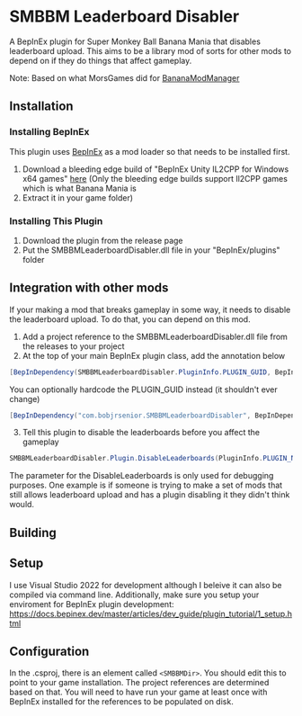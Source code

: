 # SMBBM Leaderboard Disabler

A BepInEx plugin for Super Monkey Ball Banana Mania that disables leaderboard upload. This aims to be a library mod of sorts for other mods to depend on if they do things that affect gameplay.

Note: Based on what MorsGames did for [BananaModManager](https://github.com/MorsGames/BananaModManager)

## Installation

### Installing BepInEx

This plugin uses [BepInEx](https://github.com/BepInEx/BepInEx) as a mod loader so that needs to be installed first.

1. Download a bleeding edge build of "BepInEx Unity IL2CPP for Windows x64 games" [here](https://builds.bepinex.dev/projects/bepinex_be) (Only the bleeding edge builds support Il2CPP games which is what Banana Mania is
2. Extract it in your game folder)

### Installing This Plugin

1. Download the plugin from the release page
2. Put the SMBBMLeaderboardDisabler.dll file in your "BepInEx/plugins" folder

## Integration with other mods

If your making a mod that breaks gameplay in some way, it needs to disable the leaderboard upload. To do that, you can depend on this mod.

1. Add a project reference to the SMBBMLeaderboardDisabler.dll file from the releases to your project
2. At the top of your main BepInEx plugin class, add the annotation below

```csharp
[BepInDependency(SMBBMLeaderboardDisabler.PluginInfo.PLUGIN_GUID, BepInDependency.DependencyFlags.HardDependency)]
```
You can optionally hardcode the PLUGIN_GUID instead (it shouldn't ever change)
```csharp
[BepInDependency("com.bobjrsenior.SMBBMLeaderboardDisabler", BepInDependency.DependencyFlags.HardDependency)]
```

3. Tell this plugin to disable the leaderboards before you affect the gameplay

```csharp
SMBBMLeaderboardDisabler.Plugin.DisableLeaderboards(PluginInfo.PLUGIN_NAME);
```
The parameter for the DisableLeaderboards is only used for debugging purposes. One example is if someone is trying to make a set of mods that still allows leaderboard upload and has a plugin disabling it they didn't think would. 

## Building

## Setup

I use Visual Studio 2022  for development although I beleive it can also be compiled via command line. Additionally, make sure you setup your enviroment for BepInEx plugin development: https://docs.bepinex.dev/master/articles/dev_guide/plugin_tutorial/1_setup.html

## Configuration

In the .csproj, there is an element called `<SMBBMDir>`. You should edit this to point to your game installation. The project references are determined based on that. You will need to have run your game at least once with BepInEx installed for the references to be populated on disk.